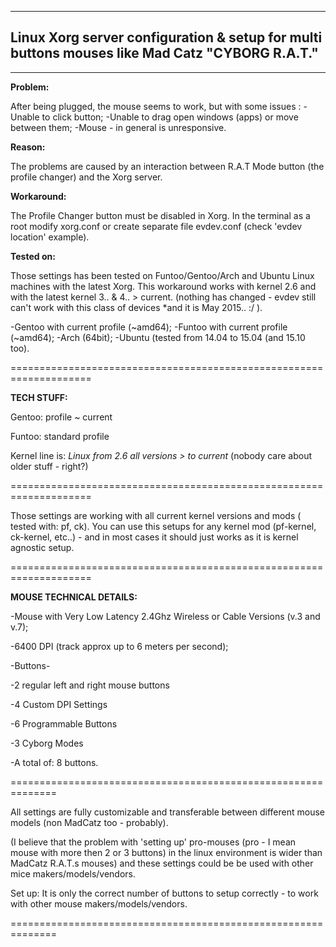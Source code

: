 ***

Linux Xorg server configuration & setup for multi buttons mouses like Mad Catz "CYBORG R.A.T."
------------------------------------------------------------------------

----------
**Problem:**

After being plugged, the mouse seems to work, but with some issues :
-Unable to click button;
-Unable to drag open windows (apps) or move between them;
-Mouse - in general is unresponsive.

**Reason:** 

The problems are caused by an interaction between R.A.T Mode button (the profile changer) and the Xorg server. 

**Workaround:** 

The Profile Changer button must be disabled in Xorg. In the terminal as a root modify xorg.conf or create separate file evdev.conf (check 'evdev location' example).

**Tested on:**

Those settings has been tested on Funtoo/Gentoo/Arch and Ubuntu Linux machines with the latest Xorg. This workaround works with kernel 2.6 and with the latest kernel 3.. & 4.. > current. (nothing has changed - evdev still can't work with this class of devices *and it is May 2015.. :/ ).

-Gentoo with current profile (~amd64);
-Funtoo with current profile (~amd64);
-Arch (64bit);
-Ubuntu (tested from 14.04 to 15.04 (and 15.10 too).

====================================================================

**TECH STUFF:**

Gentoo: profile ~ current

Funtoo: standard profile

Kernel line is: 
*Linux from 2.6 all versions > to current* (nobody care about older stuff - right?)

====================================================================

Those settings are working with all current kernel versions and mods ( tested with: pf, ck). You can use this setups for any kernel mod (pf-kernel, ck-kernel, etc..) - and in most cases it should just works as it is kernel agnostic setup.

====================================================================

**MOUSE TECHNICAL DETAILS:**

-Mouse with Very Low Latency 2.4Ghz Wireless or Cable Versions (v.3 and v.7);

-6400 DPI (track approx up to 6 meters per second);

-Buttons-

-2 regular left and right mouse buttons

-4 Custom DPI Settings

-6 Programmable Buttons

-3 Cyborg Modes

-A total of: 8 buttons.

==============================================================

All settings are fully customizable and transferable between different mouse models (non MadCatz too - probably).

(I believe that the problem with 'setting up' pro-mouses (pro - I mean mouse with more then 2 or 3 buttons) in the linux environment is wider than MadCatz R.A.T.s mouses) and these settings could be be used with other mice makers/models/vendors.

Set up:
It is only the correct number of buttons to setup correctly - to work with other mouse makers/models/vendors.

==============================================================
